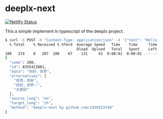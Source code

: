 
# deeplx-next

[![Netlify Status](https://api.netlify.com/api/v1/badges/42b544a8-ba8f-4b7b-8674-6f7bb676c9d9/deploy-status)](https://app.netlify.com/sites/deeplx-next/deploys)

This a simple implement in typescript of the deeplx project.

```bash
$ curl -X POST -H "Content-Type: application/json" -d '{"text": "Hello, world!", "source_lang": "en", "target_lang": "zh"}' https://deeplx-next.netlify.app/api/translate | jq
  % Total    % Received % Xferd  Average Speed   Time    Time     Time  Current
                                 Dload  Upload   Total   Spent    Left  Speed
100   274    0   207  100    67    131     42  0:00:01  0:00:01 --:--:--   174
{
  "code": 200,
  "id": 8355413001,
  "data": "你好，世界",
  "alternatives": [
    "世界，你好",
    "你好，世界！",
    "大家好"
  ],
  "source_lang": "en",
  "target_lang": "zh",
  "method": "deeplx-next by github.com/1939323749"
}
```
